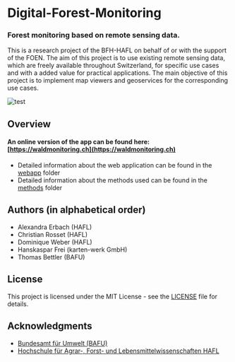 # Digital-Forest-Monitoring
### Forest monitoring based on remote sensing data.

This is a research project of the BFH-HAFL on behalf of or with the support of the FOEN. The aim of this project is to use existing remote sensing data, which are freely available throughout Switzerland, for specific use cases and with a added value for practical applications. The main objective of this project is to implement map viewers and geoservices for the corresponding use cases.

![test](https://github.com/HAFL-FWI/Digital-Forest-Monitoring/blob/master/doc/pictures/intro.gif)

## Overview

#### An online version of the app can be found here: [https://waldmonitoring.ch](https://waldmonitoring.ch)

* Detailed information about the web application can be found in the [webapp](https://github.com/HAFL-FWI/Digital-Forest-Monitoring/tree/master/webapp) folder
* Detailed information about the methods used can be found in the [methods](https://github.com/HAFL-FWI/Digital-Forest-Monitoring/tree/master/methods) folder

## Authors (in alphabetical order)

- Alexandra Erbach (HAFL)
- Christian Rosset (HAFL)
- Dominique Weber (HAFL)
- Hanskaspar Frei (karten-werk GmbH)
- Thomas Bettler (BAFU)

## License

This project is licensed under the MIT License - see the [LICENSE](LICENSE) file for details.

## Acknowledgments

- [Bundesamt für Umwelt (BAFU)](https://www.bafu.admin.ch/bafu/de/home/themen/wald.html)
- [Hochschule für Agrar-, Forst- und Lebensmittelwissenschaften HAFL](https://www.bfh.ch/hafl/de/)
